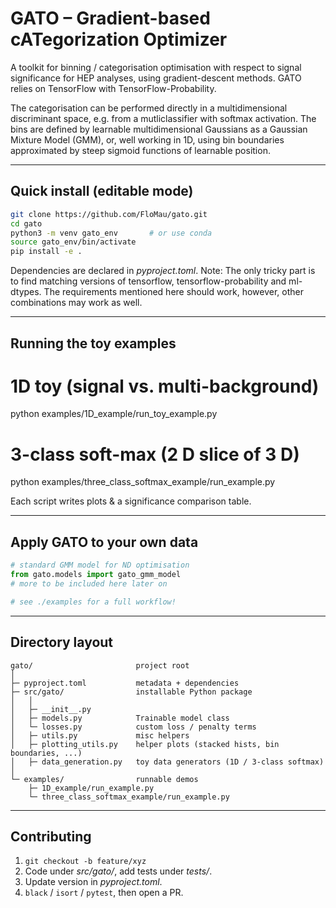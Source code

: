 GATO – Gradient-based cATegorization Optimizer
==============================================

A toolkit for binning / categorisation optimisation with respect to signal 
significance for HEP analyses, using gradient-descent methods.
GATO relies on TensorFlow with TensorFlow-Probability.

The categorisation can be performed directly in a multidimensional discriminant 
space, e.g. from a mutliclassifier with softmax activation.
The bins are defined by learnable multidimensional Gaussians as a Gaussian Mixture Model (GMM), or, well working in 1D, using bin boundaries approximated by steep sigmoid functions of learnable position. 

--------------------------------------------------------------------
Quick install (editable mode)
--------------------------------------------------------------------
```bash
git clone https://github.com/FloMau/gato.git
cd gato
python3 -m venv gato_env       # or use conda
source gato_env/bin/activate
pip install -e .
```

Dependencies are declared in *pyproject.toml*. 
Note: The only tricky part is to find matching versions of tensorflow, tensorflow-probability and ml-dtypes. The requirements mentioned here should work, however, other combinations may work as well.

--------------------------------------------------------------------
Running the toy examples
--------------------------------------------------------------------
# 1D toy (signal vs. multi-background)
python examples/1D_example/run_toy_example.py

# 3-class soft-max (2 D slice of 3 D)
python examples/three_class_softmax_example/run_example.py

Each script writes plots & a significance comparison table.

--------------------------------------------------------------------
Apply GATO to your own data
--------------------------------------------------------------------
``` python
# standard GMM model for ND optimisation
from gato.models import gato_gmm_model
# more to be included here later on

# see ./examples for a full workflow!
```

--------------------------------------------------------------------
Directory layout
--------------------------------------------------------------------
```
gato/                       project root
│
├─ pyproject.toml           metadata + dependencies
├─ src/gato/                installable Python package
│   │
│   ├─ __init__.py
│   ├─ models.py            Trainable model class
│   └─ losses.py            custom loss / penalty terms
│   ├─ utils.py             misc helpers
│   ├─ plotting_utils.py    helper plots (stacked hists, bin boundaries, ...)
│   ├─ data_generation.py   toy data generators (1D / 3-class softmax)
│
└─ examples/                runnable demos
    ├─ 1D_example/run_example.py
    └─ three_class_softmax_example/run_example.py
```

--------------------------------------------------------------------
Contributing
--------------------------------------------------------------------
1. `git checkout -b feature/xyz`
2. Code under *src/gato/*, add tests under *tests/*.
3. Update version in *pyproject.toml*.
4. `black` / `isort` / `pytest`, then open a PR.

